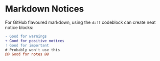 # Markdown Notices

For GitHub flavoured markdown, using the `diff` codeblock can create neat notice blocks:

```diff
- Good for warnings
+ Good for positive notices
! Good for important
# Probably won't use this
@@ Good for notes @@
```
